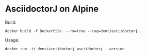 # AsciidoctorJ on Alpine

Build:

```
docker build -f Dockerfile  --rm=true --tag=denr/asciidoctorj .
```

Usage:

```
docker run -it denr/asciidoctorj asciidoctorj --version
```
